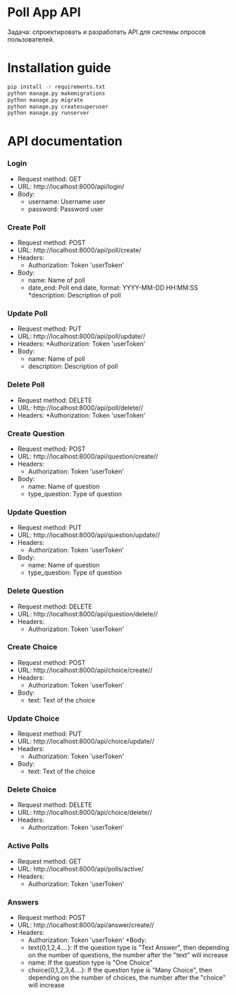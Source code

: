 # Poll App API

Задача: спроектировать и разработать API для системы опросов пользователей.

# Installation guide

```bash
pip install -r requirements.txt
python manage.py makemigrations
python manage.py migrate
python manage.py createsuperuser
python manage.py runserver
```

# API documentation

### Login
* Request method: GET
* URL: http://localhost:8000/api/login/
* Body:
	* username: Username user
	* password: Password user


### Create Poll
* Request method: POST
* URL: http://localhost:8000/api/poll/create/
* Headers:
	* Authorization: Token 'userToken'
* Body:
	* name: Name of poll
	* date_end: Poll end date, format: YYYY-MM-DD HH:MM:SS
	*description: Description of poll


### Update Poll
* Request method: PUT
* URL: http://localhost:8000/api/poll/update/<Poll ID>/
* Headers:
	*Authorization: Token 'userToken'
* Body:
	* name: Name of poll
	* description: Description of poll
			

### Delete Poll
* Request method: DELETE
* URL: http://localhost:8000/api/poll/delete/<Poll ID>/
* Headers:
	*Authorization: Token 'userToken'


### Create Question
* Request method: POST
* URL: http://localhost:8000/api/question/create/<Poll ID>/
* Headers:
	* Authorization: Token 'userToken'
* Body:
	* name: Name of question
	* type_question: Type of question


### Update Question
* Request method: PUT
* URL: http://localhost:8000/api/question/update/<Question ID>/
* Headers:
	* Authorization: Token 'userToken'
* Body:
	* name: Name of question
	* type_question: Type of question
			
			
### Delete Question
* Request method: DELETE
* URL: http://localhost:8000/api/question/delete/<Question ID>/
* Headers:
	* Authorization: Token 'userToken'


### Create Choice
* Request method: POST
* URL: http://localhost:8000/api/choice/create/<Question ID>/
* Headers:
	* Authorization: Token 'userToken'
* Body:
	* text: Text of the choice


### Update Choice
* Request method: PUT
* URL: http://localhost:8000/api/choice/update/<Choice ID>/
* Headers:
	* Authorization: Token 'userToken'
* Body:
	* text: Text of the choice


### Delete Choice
* Request method: DELETE
* URL: http://localhost:8000/api/choice/delete/<Choice ID>/
* Headers:
	* Authorization: Token 'userToken'


### Active Polls
* Request method: GET
* URL: http://localhost:8000/api/polls/active/
* Headers:
	* Authorization: Token 'userToken'


### Answers
* Request method: POST
* URL: http://localhost:8000/api/answer/create/<Poll ID>/
* Headers:
	* Authorization: Token 'userToken'
*Body:
	* text{0,1,2,4....}: If the question type is "Text Answer", then depending on the number of questions, the number after the "text" will increase 
	* name: If the question type is "One Choice" 
	* choice{0,1,2,3,4....}: If the question type is "Many Choice", then depending on the number of choices, the number after the "choice" will increase
  


  
